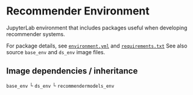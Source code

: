 # Recommender Environment

JupyterLab environment that includes packages useful when developing recommender systems.

For package details, see [`environment.yml`](./environment.yml) and [`requirements.txt`](./requirements.txt)
See also source `base_env` and `ds_env` image files.

## Image dependencies / inheritance
`base_env`
  └ `ds_env`
      └ `recommendermodels_env`
